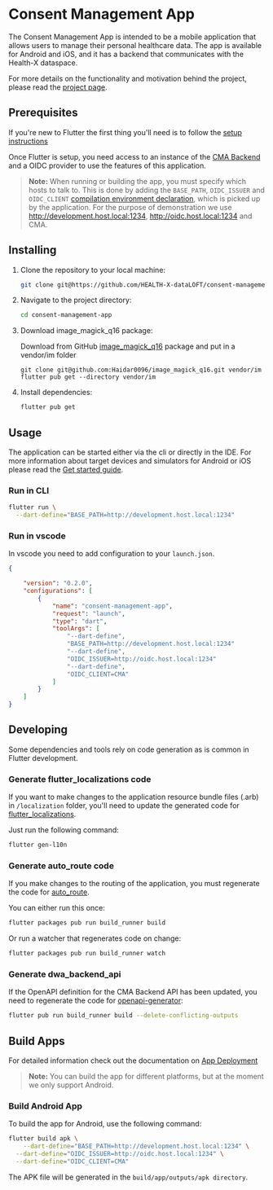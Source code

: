 # Consent Management App

The Consent Management App is intended to be a mobile application that allows users to manage their personal healthcare data. The app is available for Android and iOS, and it has a backend that communicates with the Health-X dataspace.

For more details on the functionality and motivation behind the project, please read the [project page](https://www.health-x.org/home).

## Prerequisites

If you're new to Flutter the first thing you'll need is to follow the [setup instructions](https://docs.flutter.dev/get-started/install)  

Once Flutter is setup, you need access to an instance of the [CMA Backend](https://github.com/HEALTH-X-dataLOFT/cma-backend) and a OIDC provider to use the features of this application. 

> **Note:**
> When running or building the app, you must specify which hosts to talk to. This is done by adding the `BASE_PATH`, `OIDC_ISSUER` and `OIDC_CLIENT` [compilation environment declaration](https://dart.dev/guides/environment-declarations), which is picked up by the application. For the purpose of demonstration we use http://development.host.local:1234, http://oidc.host.local:1234 and CMA.

## Installing

1. Clone the repository to your local machine:
   ```bash
   git clone git@https://github.com/HEALTH-X-dataLOFT/consent-management-app.git
   ```

2. Navigate to the project directory:
   ```bash
   cd consent-management-app
   ```
3. Download image_magick_q16 package:

   Download from GitHub [image_magick_q16](https://github.com/Haidar0096/image_magick_q16) package and put in a vendor/im folder
   ```
   git clone git@github.com:Haidar0096/image_magick_q16.git vendor/im
   flutter pub get --directory vendor/im
   ```   
   
4. Install dependencies:
   ```bash
   flutter pub get
   ```

## Usage

The application can be started either via the cli or directly in the IDE. For more information about  target devices and simulators for Android or iOS please read the [Get started guide](https://docs.flutter.dev/get-started/test-drive).

### Run in CLI

```bash
flutter run \
  --dart-define="BASE_PATH=http://development.host.local:1234"
```

### Run in vscode

In vscode you need to add configuration to your `launch.json`.

```json
{

    "version": "0.2.0",
    "configurations": [
        {
            "name": "consent-management-app",
            "request": "launch",
            "type": "dart",
            "toolArgs": [
                "--dart-define",
                "BASE_PATH=http://development.host.local:1234"
                "--dart-define",
                "OIDC_ISSUER=http://oidc.host.local:1234"
                "--dart-define",
                "OIDC_CLIENT=CMA"
            ]
        }    
    ]
}
```
## Developing

Some dependencies and tools rely on code generation as is common in Flutter development. 

### Generate flutter_localizations code

If you want to make changes to the application resource bundle files (.arb) in `/localization` folder, you'll need to update the generated code for [flutter_localizations](https://docs.flutter.dev/ui/accessibility-and-internationalization/internationalization#introduction-to-localizations-in-flutter).

Just run the following command:

```bash
flutter gen-l10n
```

### Generate auto_route code

If you make changes to the routing of the application, you must regenerate the code for [auto_route](https://pub.dev/packages/auto_route).

You can either run this once:

```bash
flutter packages pub run build_runner build
```

Or run a watcher that regenerates code on change:

```bash
flutter packages pub run build_runner watch
```

### Generate dwa_backend_api

If the OpenAPI definition for the CMA Backend API has been updated, you need to regenerate the code for [openapi-generator](https://github.com/gibahjoe/openapi-generator-dart):

```bash
flutter pub run build_runner build --delete-conflicting-outputs
```

## Build Apps

For detailed information check out the documentation on [App Deployment](https://docs.flutter.dev/deployment)

> **Note:**
> You can build the app for different platforms, but at the moment we only support Android.

### Build Android App

To build the app for Android, use the following command:

```bash
flutter build apk \
    --dart-define="BASE_PATH=http://development.host.local:1234" \
  --dart-define="OIDC_ISSUER=http://oidc.host.local:1234" \
  --dart-define="OIDC_CLIENT=CMA"
```

The APK file will be generated in the `build/app/outputs/apk directory`.
